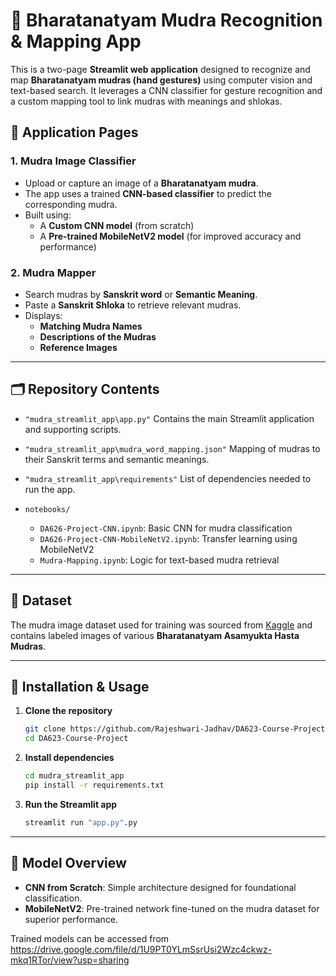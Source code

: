 # 🌸 Bharatanatyam Mudra Recognition & Mapping App

This is a two-page **Streamlit web application** designed to recognize and map **Bharatanatyam mudras (hand gestures)** using computer vision and text-based search. It leverages a CNN classifier for gesture recognition and a custom mapping tool to link mudras with meanings and shlokas.

## 🌟 Application Pages

### 1. **Mudra Image Classifier**

* Upload or capture an image of a **Bharatanatyam mudra**.
* The app uses a trained **CNN-based classifier** to predict the corresponding mudra.
* Built using:
  * A **Custom CNN model** (from scratch)
  * A **Pre-trained MobileNetV2 model** (for improved accuracy and performance)

### 2. **Mudra Mapper**

* Search mudras by **Sanskrit word** or **Semantic Meaning**.
* Paste a **Sanskrit Shloka** to retrieve relevant mudras.
* Displays:
  * **Matching Mudra Names**
  * **Descriptions of the Mudras**
  * **Reference Images**

---

## 🗂 Repository Contents

* `"mudra_streamlit_app\app.py"`
  Contains the main Streamlit application and supporting scripts.

* `"mudra_streamlit_app\mudra_word_mapping.json"`
  Mapping of mudras to their Sanskrit terms and semantic meanings.

* `"mudra_streamlit_app\requirements"`
  List of dependencies needed to run the app.

* `notebooks/`
  * `DA626-Project-CNN.ipynb`: Basic CNN for mudra classification
  * `DA626-Project-CNN-MobileNetV2.ipynb`: Transfer learning using MobileNetV2
  * `Mudra-Mapping.ipynb`: Logic for text-based mudra retrieval

---

## 🧪 Dataset

The mudra image dataset used for training was sourced from [Kaggle](https://www.kaggle.com/datasets/mayamohan2212/bharatnatyam-asamyuta-hasta-mudras) and contains labeled images of various **Bharatanatyam Asamyukta Hasta Mudras**.

---

## 🚀 Installation & Usage

1. **Clone the repository**

   ```bash
   git clone https://github.com/Rajeshwari-Jadhav/DA623-Course-Project.git
   cd DA623-Course-Project
   ```

2. **Install dependencies**

   ```bash
   cd mudra_streamlit_app
   pip install -r requirements.txt
   ```

3. **Run the Streamlit app**

   ```bash
   streamlit run "app.py".py
   ```

---

## 🧠 Model Overview

* **CNN from Scratch**: Simple architecture designed for foundational classification.
* **MobileNetV2**: Pre-trained network fine-tuned on the mudra dataset for superior performance.

Trained models can be accessed from https://drive.google.com/file/d/1U9PT0YLmSsrUsi2Wzc4ckwz-mkq1RTor/view?usp=sharing